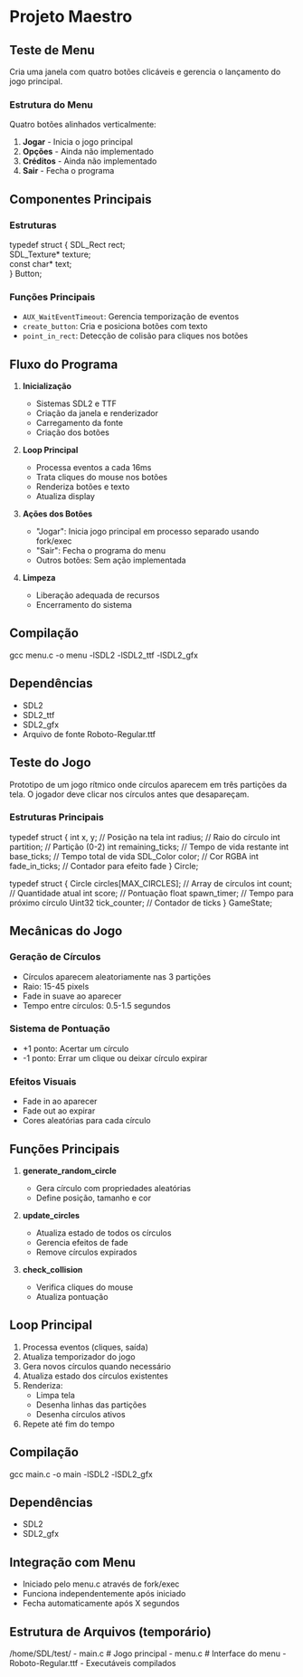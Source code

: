 
# Projeto Maestro

## Teste de Menu
Cria uma janela com quatro botões clicáveis e gerencia o lançamento do jogo principal.

### Estrutura do Menu
Quatro botões alinhados verticalmente:
1. **Jogar** - Inicia o jogo principal
2. **Opções** - Ainda não implementado
3. **Créditos** - Ainda não implementado
4. **Sair** - Fecha o programa

## Componentes Principais

### Estruturas

typedef struct {
    SDL_Rect rect;          
    SDL_Texture* texture;   
    const char* text;   
} Button;


### Funções Principais

- `AUX_WaitEventTimeout`: Gerencia temporização de eventos
- `create_button`: Cria e posiciona botões com texto
- `point_in_rect`: Detecção de colisão para cliques nos botões

## Fluxo do Programa

1. **Inicialização**
   - Sistemas SDL2 e TTF
   - Criação da janela e renderizador
   - Carregamento da fonte
   - Criação dos botões

2. **Loop Principal**
   - Processa eventos a cada 16ms
   - Trata cliques do mouse nos botões
   - Renderiza botões e texto
   - Atualiza display

3. **Ações dos Botões**
   - "Jogar": Inicia jogo principal em processo separado usando fork/exec
   - "Sair": Fecha o programa do menu
   - Outros botões: Sem ação implementada

4. **Limpeza**
   - Liberação adequada de recursos
   - Encerramento do sistema

## Compilação
gcc menu.c -o menu -lSDL2 -lSDL2_ttf -lSDL2_gfx

## Dependências
- SDL2
- SDL2_ttf
- SDL2_gfx
- Arquivo de fonte Roboto-Regular.ttf


## Teste do Jogo
Prototipo de um jogo rítmico onde círculos aparecem em três partições da tela. O jogador deve clicar nos círculos antes que desapareçam.


### Estruturas Principais

typedef struct {
    int x, y;              // Posição na tela
    int radius;            // Raio do círculo
    int partition;         // Partição (0-2)
    int remaining_ticks;   // Tempo de vida restante
    int base_ticks;        // Tempo total de vida
    SDL_Color color;       // Cor RGBA
    int fade_in_ticks;     // Contador para efeito fade
} Circle;

typedef struct {
    Circle circles[MAX_CIRCLES];  // Array de círculos
    int count;                    // Quantidade atual
    int score;                    // Pontuação
    float spawn_timer;           // Tempo para próximo círculo
    Uint32 tick_counter;         // Contador de ticks
} GameState;


## Mecânicas do Jogo

### Geração de Círculos
- Círculos aparecem aleatoriamente nas 3 partições
- Raio: 15-45 pixels
- Fade in suave ao aparecer
- Tempo entre círculos: 0.5-1.5 segundos

### Sistema de Pontuação
- +1 ponto: Acertar um círculo
- -1 ponto: Errar um clique ou deixar círculo expirar

### Efeitos Visuais
- Fade in ao aparecer
- Fade out ao expirar
- Cores aleatórias para cada círculo

## Funções Principais

1. **generate_random_circle**
   - Gera círculo com propriedades aleatórias
   - Define posição, tamanho e cor

2. **update_circles**
   - Atualiza estado de todos os círculos
   - Gerencia efeitos de fade
   - Remove círculos expirados

3. **check_collision**
   - Verifica cliques do mouse
   - Atualiza pontuação

## Loop Principal
1. Processa eventos (cliques, saída)
2. Atualiza temporizador do jogo
3. Gera novos círculos quando necessário
4. Atualiza estado dos círculos existentes
5. Renderiza:
   - Limpa tela
   - Desenha linhas das partições
   - Desenha círculos ativos
6. Repete até fim do tempo

## Compilação
gcc main.c -o main -lSDL2 -lSDL2_gfx

## Dependências
- SDL2
- SDL2_gfx

## Integração com Menu
- Iniciado pelo menu.c através de fork/exec
- Funciona independentemente após iniciado
- Fecha automaticamente após X segundos


## Estrutura de Arquivos (temporário)

/home/SDL/test/
    - main.c         # Jogo principal
    - menu.c         # Interface do menu
    - Roboto-Regular.ttf
    - Executáveis compilados
